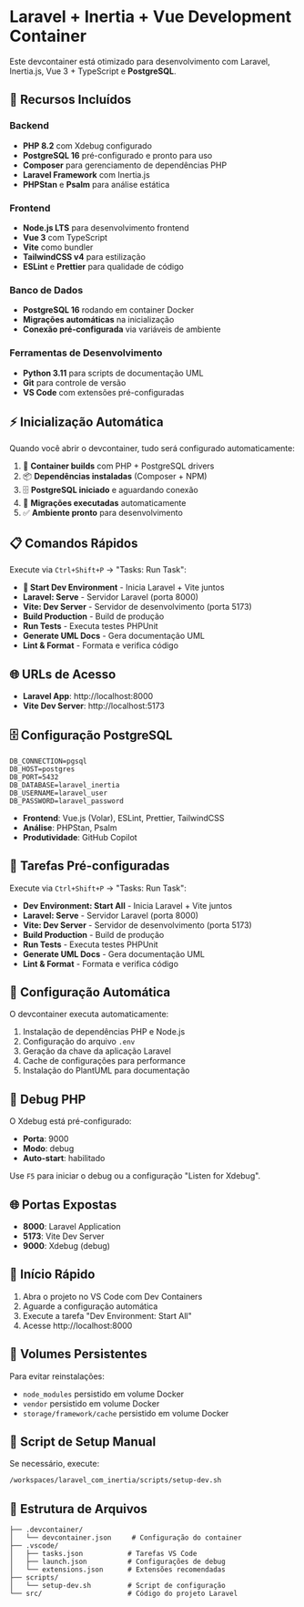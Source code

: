 # Laravel + Inertia + Vue Development Container

Este devcontainer está otimizado para desenvolvimento com Laravel, Inertia.js, Vue 3 + TypeScript e **PostgreSQL**.

## 🚀 Recursos Incluídos

### Backend

-   **PHP 8.2** com Xdebug configurado
-   **PostgreSQL 16** pré-configurado e pronto para uso
-   **Composer** para gerenciamento de dependências PHP
-   **Laravel Framework** com Inertia.js
-   **PHPStan** e **Psalm** para análise estática

### Frontend

-   **Node.js LTS** para desenvolvimento frontend
-   **Vue 3** com TypeScript
-   **Vite** como bundler
-   **TailwindCSS v4** para estilização
-   **ESLint** e **Prettier** para qualidade de código

### Banco de Dados

-   **PostgreSQL 16** rodando em container Docker
-   **Migrações automáticas** na inicialização
-   **Conexão pré-configurada** via variáveis de ambiente

### Ferramentas de Desenvolvimento

-   **Python 3.11** para scripts de documentação UML
-   **Git** para controle de versão
-   **VS Code** com extensões pré-configuradas

## ⚡ Inicialização Automática

Quando você abrir o devcontainer, tudo será configurado automaticamente:

1. 🔧 **Container builds** com PHP + PostgreSQL drivers
2. 📦 **Dependências instaladas** (Composer + NPM)
3. 🗄️ **PostgreSQL iniciado** e aguardando conexão
4. 🔄 **Migrações executadas** automaticamente
5. ✅ **Ambiente pronto** para desenvolvimento

## 📋 Comandos Rápidos

Execute via `Ctrl+Shift+P` → "Tasks: Run Task":

-   **🚀 Start Dev Environment** - Inicia Laravel + Vite juntos
-   **Laravel: Serve** - Servidor Laravel (porta 8000)
-   **Vite: Dev Server** - Servidor de desenvolvimento (porta 5173)
-   **Build Production** - Build de produção
-   **Run Tests** - Executa testes PHPUnit
-   **Generate UML Docs** - Gera documentação UML
-   **Lint & Format** - Formata e verifica código

## 🌐 URLs de Acesso

-   **Laravel App**: http://localhost:8000
-   **Vite Dev Server**: http://localhost:5173

## 🗄️ Configuração PostgreSQL

```env
DB_CONNECTION=pgsql
DB_HOST=postgres
DB_PORT=5432
DB_DATABASE=laravel_inertia
DB_USERNAME=laravel_user
DB_PASSWORD=laravel_password
```

-   **Frontend**: Vue.js (Volar), ESLint, Prettier, TailwindCSS
-   **Análise**: PHPStan, Psalm
-   **Produtividade**: GitHub Copilot

## 🎯 Tarefas Pré-configuradas

Execute via `Ctrl+Shift+P` → "Tasks: Run Task":

-   **Dev Environment: Start All** - Inicia Laravel + Vite juntos
-   **Laravel: Serve** - Servidor Laravel (porta 8000)
-   **Vite: Dev Server** - Servidor de desenvolvimento (porta 5173)
-   **Build Production** - Build de produção
-   **Run Tests** - Executa testes PHPUnit
-   **Generate UML Docs** - Gera documentação UML
-   **Lint & Format** - Formata e verifica código

## 🔧 Configuração Automática

O devcontainer executa automaticamente:

1. Instalação de dependências PHP e Node.js
2. Configuração do arquivo `.env`
3. Geração da chave da aplicação Laravel
4. Cache de configurações para performance
5. Instalação do PlantUML para documentação

## 🐛 Debug PHP

O Xdebug está pré-configurado:

-   **Porta**: 9000
-   **Modo**: debug
-   **Auto-start**: habilitado

Use `F5` para iniciar o debug ou a configuração "Listen for Xdebug".

## 🌐 Portas Expostas

-   **8000**: Laravel Application
-   **5173**: Vite Dev Server
-   **9000**: Xdebug (debug)

## 🚀 Início Rápido

1. Abra o projeto no VS Code com Dev Containers
2. Aguarde a configuração automática
3. Execute a tarefa "Dev Environment: Start All"
4. Acesse http://localhost:8000

## 💾 Volumes Persistentes

Para evitar reinstalações:

-   `node_modules` persistido em volume Docker
-   `vendor` persistido em volume Docker
-   `storage/framework/cache` persistido em volume Docker

## 🔄 Script de Setup Manual

Se necessário, execute:

```bash
/workspaces/laravel_com_inertia/scripts/setup-dev.sh
```

## 📁 Estrutura de Arquivos

```
├── .devcontainer/
│   └── devcontainer.json     # Configuração do container
├── .vscode/
│   ├── tasks.json           # Tarefas VS Code
│   ├── launch.json          # Configurações de debug
│   └── extensions.json      # Extensões recomendadas
├── scripts/
│   └── setup-dev.sh         # Script de configuração
└── src/                     # Código do projeto Laravel
```
